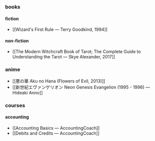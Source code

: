 ### books
#### fiction
- [[Wizard's First Rule — Terry Goodkind, 1994]]
#### non-fiction
- [[The Modern Witchcraft Book of Tarot; The Complete Guide to Understanding the Tarot — Skye Alexander, 2017]]

### anime
- [[悪の華 Aku no Hana (Flowers of Evil, 2013)]] 
- [[新世紀エヴァンゲリオン Neon Genesis Evangelion (1995 - 1996) — Hideaki Anno]]
### courses
#### accounting
- [[Accounting Basics — AccountingCoach]]
- [[Debits and Credits — AccountingCoach]]